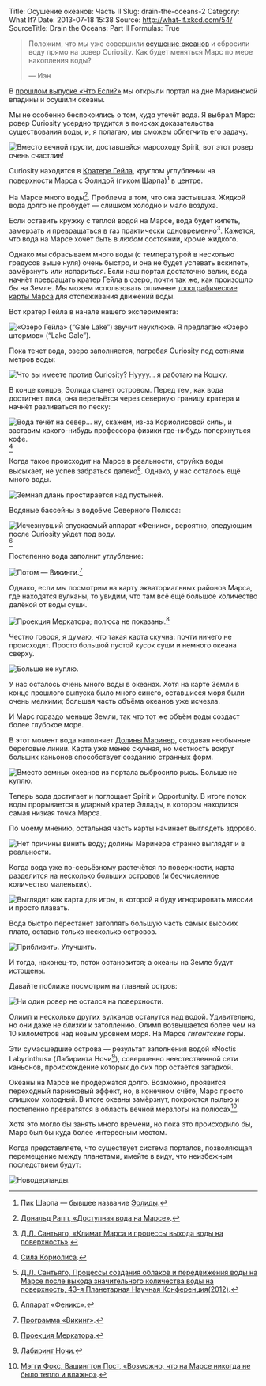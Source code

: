 Title: Осушение океанов: Часть II
Slug: drain-the-oceans-2
Category: What If?
Date: 2013-07-18 15:38
Source: http://what-if.xkcd.com/54/
SourceTitle: Drain the Oceans: Part II
Formulas: True

> Положим, что мы уже совершили [осушение океанов](http://chtoes.li/page/drain-the-oceans) и сбросили воду прямо на ровер Curiosity. Как будет меняться Марс по мере накопления воды?
> 
> — Иэн

В [прошлом выпуске «Что Если?»](http://chtoes.li/page/drain-the-oceans) мы открыли портал на дне Марианской впадины и осушили океаны.

Мы не особенно беспокоились о том, _куда_ утечёт вода. Я выбрал Марс: ровер Curiosity усердно трудится в поисках доказательства существования воды, и, я полагаю, мы сможем облегчить его задачу.

![](/uploads/054-drain-the-oceans2/mars_curiosity.png "Вместо вечной грусти, доставшейся марсоходу Spirit, вот этот ровер очень счастлив!")

Curiosity находится в [Кратере Гейла](http://ru.wikipedia.org/wiki/Кратер_Гейла), круглом углублении на поверхности Марса с Эолидой (пиком Шарпа)[^1] в центре.

На Марсе много воды[^2]. Проблема в том, что она застывшая. Жидкой вода долго не пробудет — слишком холодно и мало воздуха.

Если оставить кружку с теплой водой на Марсе, вода будет кипеть, замерзать и превращаться в газ практически одновременно[^3]. Кажется, что вода на Марсе хочет быть в _любом_ состоянии, кроме жидкого.

Однако мы сбрасываем много воды (с температурой в несколько градусов выше нуля) очень быстро, и она не будет успевать вскипеть, замёрзнуть или испариться. Если наш портал достаточно велик, вода начнёт превращать кратер Гейла в озеро, почти так же, как произошло бы на Земле. Мы можем использовать отличные [топографические карты Марса](http://pubs.usgs.gov/imap/i2782/) для отслеживания движений воды.

Вот кратер Гейла в начале нашего эксперимента:

![](/uploads/054-drain-the-oceans2/mars_1_ru.png "«Озеро Гейла» (“Gale Lake”) звучит неуклюже. Я предлагаю «Озеро штормов» (“Lake Gale”).")

Пока течет вода, озеро заполняется, погребая Curiosity под сотнями метров воды:

![](/uploads/054-drain-the-oceans2/mars_2_ru.png "Что вы имеете против Curiosity? Нуууу… я работаю на Кошку.")

В конце концов, Эолида станет островом. Перед тем, как вода достигнет пика, она перельётся через северную границу кратера и начнёт разливаться по песку:

![](/uploads/054-drain-the-oceans2/mars_3_ru.png "Вода течёт на север… ну, скажем, из-за Кориолисовой силы, и заставим какого-нибудь профессора физики где-нибудь поперхнуться кофе.")[^4]

Когда такое происходит на Марсе в реальности, струйка воды высыхает, не успев забраться далеко[^5]. Однако, у нас осталось ещё много воды.

![](/uploads/054-drain-the-oceans2/mars_4_rus.png "Земная длань простирается над пустыней.")

Водяные бассейны в водоёме Северного Полюса:

![](/uploads/054-drain-the-oceans2/mars_5_ru.png "Исчезнувший спускаемый аппарат «Феникс», вероятно, следующим после Curiosity уйдет под воду.")[^6]

Постепенно вода заполнит углубление:

![](/uploads/054-drain-the-oceans2/mars_6_ru.png "Потом — Викинги.")[^7]

Однако, если мы посмотрим на карту экваториальных районов Марса, где находятся вулканы, то увидим, что там всё ещё большое количество далёкой от воды суши.

![](/uploads/054-drain-the-oceans2/mars_7.png "Проекция Меркатора; полюса не показаны.")[^8]

Честно говоря, я думаю, что такая карта скучна: почти ничего не происходит. Просто большой пустой кусок суши и немного океана сверху.

![](/uploads/054-drain-the-oceans2/mars_7_stars.png "Больше не куплю.")

У нас осталось очень много воды в океанах. Хотя на карте Земли в конце прошлого выпуска было много синего, оставшиеся моря были очень мелкими; большая часть объёма океанов уже исчезла.

И Марс гораздо меньше Земли, так что тот же объём воды создаст более глубокое море.

В этот момент вода наполняет [Долины Маринер](http://ru.wikipedia.org/wiki/Долины_Маринер), создавая необычные береговые линии. Карта уже менее скучная, но местность вокруг больших каньонов способствует созданию странных форм.

![](/uploads/054-drain-the-oceans2/mars_8_ru.png "Вместо земных океанов из портала выбросило рысь. Больше не куплю.")

Теперь вода достигает и поглощает Spirit и Opportunity. В итоге поток воды прорывается в ударный кратер Эллады, в котором находится самая низкая точка Марса.

По моему мнению, остальная часть карты начинает выглядеть здорово.

![](/uploads/054-drain-the-oceans2/mars_9_ru.png "Нет причины винить воду; долины Маринера странно выглядят и в реальности.")

Когда вода уже по-серьёзному растечётся по поверхности, карта разделится на несколько больших островов (и бесчисленное количество маленьких).

![](/uploads/054-drain-the-oceans2/mars_10_ru.png "Выглядит как карта для игры, в которой я буду игнорировать миссии и просто плавать.")

Вода быстро перестанет затоплять большую часть самых высоких плато, оставив только несколько островов.

![](/uploads/054-drain-the-oceans2/mars_11.png "Приблизить. Улучшить.")

И тогда, наконец-то, поток остановится; а океаны на Земле будут истощены.

Давайте поближе посмотрим на главный остров:

![](/uploads/054-drain-the-oceans2/mars_12_ru.png "Ни один ровер не остался на поверхности.")

Олимп и несколько других вулканов останутся над водой. Удивительно, но они даже не _близки_ к затоплению. Олимп возвышается более чем на 10 километров над новым уровнем моря. На Марсе _гигантские_ горы.

Эти сумасшедшие острова — результат заполнения водой «Noctis Labyrinthus» (Лабиринта Ночи[^9]), совершенно неестественной сети каньонов, происхождение которых до сих пор остаётся загадкой.

Океаны на Марсе не продержатся долго. Возможно, проявится переходный парниковый эффект, но, в конечном счёте, Марс просто слишком холодный. В итоге океаны замёрзнут, покроются пылью и постепенно превратятся в область вечной мерзлоты на полюсах[^10].

Хотя это могло бы занять много времени, но пока это происходило бы, Марс был бы куда более интересным местом.

Когда представляете, что существует система порталов, позволяющая перемещение между планетами, имейте в виду, что неизбежным последствием будут:

![](/uploads/054-drain-the-oceans2/mars_netherlands_ru.png "Новодерланды.")

[^1]: Пик Шарпа — бывшее название [Эолиды](http://ru.wikipedia.org/wiki/Эолида_(Марс)).
[^2]: [Дональд Рапп, «Доступная вода на Марсе»](http://spaceclimate.net/Mars.Water.7.06R.pdf).
[^3]: [Д.Л. Сантьяго, «Климат Марса и процессы выхода воды на поверхность»](http://spacescience.arc.nasa.gov/mars-climate-workshop-2012/documents/extendedabstracts/Santiago_DL_ExAbst.pdf).
[^4]: [Сила Кориолиса](http://ru.wikipedia.org/wiki/Сила_Кориолиса).
[^5]: [Д.Л. Сантьяго, Процессы создания облаков и передвижения воды на Марсе после выхода значительного количества воды на поверхность, 43-я Планетарная Научная Конференция(2012)](http://www.lpi.usra.edu/meetings/lpsc2012/pdf/2438.pdf).
[^6]: [Аппарат «Феникс»](http://ru.wikipedia.org/wiki/Феникс_(космический_аппарат)).
[^7]: [Программа «Викинг»](http://ru.wikipedia.org/wiki/Программа_«Викинг»).
[^8]: [Проекция Меркатора](http://ru.wikipedia.org/wiki/Проекция_Меркатора).
[^9]: [Лабиринт Ночи](http://ru.wikipedia.org/wiki/Noctis_Labyrinthus).
[^10]: [Мэгги Фокс, Вашингтон Пост, «Возможно, что на Марсе никогда не было тепло и влажно»](http://rense.com/general32/marsmaynothave.htm).
